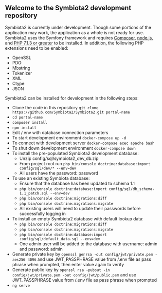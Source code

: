 ## Welcome to the Symbiota2 development repository

Symbiota2 is currently under development. Though some portions of the application may work, the application as a whole is not ready for use. Symbiota2 uses the Symfony framework and requires [Composer](https://getcomposer.org/doc/00-intro.md), [node.js](https://nodejs.org/en/), and [PHP 7.1.3 or greater](http://php.net/manual/en/install.php) to be installed. In addition, the following PHP extensions need to be enabled:

- OpenSSL
- PDO
- Mbstring
- Tokenizer
- XML
- Ctype
- JSON

Symbiota2 can be installed for development in the following steps:

- Clone the code in this repository
`git clone https://github.com/Symbiota2/Symbiota2.git portal-name`
- `cd portal-name`
- `composer install`
- `npm install`
- Edit /.env with database connection parameters
- To start development environment `docker-compose up -d`
- To connect with development server `docker-compose exec apache bash`
- To shut down development environment `docker-compose down`
- To install the pre-populated Symbiota2 development database:
  - Unzip config/sql/symbiota2_dev_db.zip
  - From project root run `php bin/console doctrine:database:import config/sql/dev/* --env=dev`
  - All users have the password: password
- To use an existing Symbiota database:
  - Ensure that the database has been updated to schema 1.1
  - `php bin/console doctrine:database:import config/sql/db_schema-1.1_patch.sql --env=dev`
  - `php bin/console doctrine:migrations:diff`
  - `php bin/console doctrine:migrations:migrate`
  - All existing users will need to update their passwords before successfully logging in
- To install an empty Symbiota2 database with default lookup data:
  - `php bin/console doctrine:migrations:diff`
  - `php bin/console doctrine:migrations:migrate`
  - `php bin/console doctrine:database:import config/sql/default_data.sql --env=dev`
  - One admin user will be added to the database with username: admin and password: admin
- Generate private key by `openssl genrsa -out config/jwt/private.pem -aes256 4096` and use JWT_PASSPHRASE value from /.env file as pass phrase when prompted, then enter value again to verify
- Generate public key by `openssl rsa -pubout -in config/jwt/private.pem -out config/jwt/public.pem` and use JWT_PASSPHRASE value from /.env file as pass phrase when prompted
- `ng serve`
